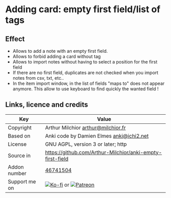 # Adding card: empty first field/list of tags


## Effect
* Allows to add a note with an empty first field.
* Allows to forbid adding a card without tag
* Allows to import notes without having to select a position for the
  first field
* If there are no first field, duplicates are not checked when you
  import notes from csv, txt, etc..
* In the item import window, in the list of fields "maps to" does not
  appear anymore. This allow to use keyboard to find quickly the wanted field !

## Links, licence and credits

Key         |Value
------------|-------------------------------------------------------------------
Copyright   |Arthur Milchior <arthur@milchior.fr>
Based on    |Anki code by Damien Elmes <anki@ichi2.net>
License     |GNU AGPL, version 3 or later; http|//www.gnu.org/licenses/agpl.html
Source in   | https://github.com/Arthur-Milchior/anki-empty-first-field
Addon number| [46741504](https://ankiweb.net/shared/info/46741504)
Support me on| [![Ko-fi](https://ko-fi.com/img/Kofi_Logo_Blue.svg)](https://Ko-fi.com/arthurmilchior) or [![Patreon](http://www.milchior.fr/patreon.png)](https://www.patreon.com/bePatron?u=146206)
